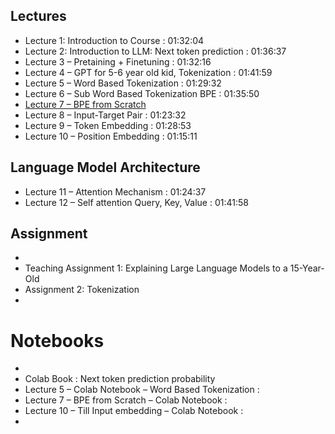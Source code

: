 ## Lectures

- Lecture 1: Introduction to Course : 01:32:04
- Lecture 2: Introduction to LLM: Next token prediction : 01:36:37
- Lecture 3 – Pretaining + Finetuning : 01:32:16
- Lecture 4 – GPT for 5-6 year old kid, Tokenization : 01:41:59
- Lecture 5 – Word Based Tokenization : 01:29:32
- Lecture 6 – Sub Word Based Tokenization BPE : 01:35:50
- [Lecture 7 – BPE from Scratch](Lecture%207%20–%20BPE%20from%20Scratch.md)
- Lecture 8 – Input-Target Pair : 01:23:32
- Lecture 9 – Token Embedding : 01:28:53
- Lecture 10 – Position Embedding : 01:15:11

## Language Model Architecture

- Lecture 11 – Attention Mechanism : 01:24:37
- Lecture 12 – Self attention Query, Key, Value : 01:41:58

## Assignment

-
- Teaching Assignment 1: Explaining Large Language Models to a 15-Year-Old
- Assignment 2: Tokenization
-

# Notebooks

-
- Colab Book : Next token prediction probability
- Lecture 5 – Colab Notebook – Word Based Tokenization :
- Lecture 7 – BPE from Scratch – Colab Notebook :
- Lecture 10 – Till Input embedding – Colab Notebook :
-
